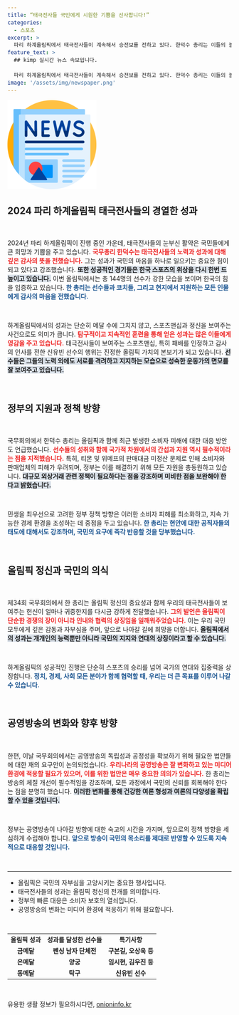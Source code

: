 ```yaml
---
title: “태극전사들 국민에게 시원한 기쁨을 선사합니다!”
categories:
  - 스포츠
excerpt: >
  파리 하계올림픽에서 태극전사들이 계속해서 승전보를 전하고 있다. 한덕수 총리는 이들의 놀라운 성과를 축하하며, 국민들에게 큰 기쁨을 안겨준 이들을 격려했다. 끝까지 응원할 것을 다짐한 그는 올림픽 정신을 강조하며 감동을 전했다.
feature_text: >
  ## kimp 실시간 뉴스 속보입니다.

  파리 하계올림픽에서 태극전사들이 계속해서 승전보를 전하고 있다. 한덕수 총리는 이들의 놀라운 성과를 축하하며, 국민들에게 큰 기쁨을 안겨준 이들을 격려했다. 끝까지 응원할 것을 다짐한 그는 올림픽 정신을 강조하며 감동을 전했다.
image: '/assets/img/newspaper.png'
---
```


<p><img src="/assets/img/newspaper.png" alt="kimplant 속보" /></p>

<h2 data-ke-size="size26">2024 파리 하계올림픽 태극전사들의 경열한 성과</h2>

<p data-ke-size="size16">&nbsp;</p>

<p>2024년 파리 하계올림픽이 진행 중인 가운데, 태극전사들의 눈부신 활약은 국민들에게 큰 희망과 기쁨을 주고 있습니다. <b><span style="color: #ee2323;">국무총리 한덕수는 태극전사들의 노력과 성과에 대해 깊은 감사의 뜻을 전했습니다.</span></b> 그는 성과가 국민의 마음을 하나로 일으키는 중요한 힘이 되고 있다고 강조했습니다. <b><span style="background-color: #21538527;"> 또한 성공적인 경기들은 한국 스포츠의 위상을 다시 한번 드높이고 있습니다.</span></b> 이번 올림픽에서는 총 144명의 선수가 강한 모습을 보이며 한국의 힘을 입증하고 있습니다. <b><span style="color: #1a5490;">한 총리는 선수들과 코치들, 그리고 현지에서 지원하는 모든 인물에게 감사의 마음을 전했습니다.</span></b></p>

<p data-ke-size="size16">&nbsp;</p>

<p>하계올림픽에서의 성과는 단순히 메달 수에 그치지 않고, 스포츠맨십과 정신을 보여주는 사건으로도 의미가 큽니다. <b><span style="color: #ee2323;">탐구적이고 지속적인 훈련을 통해 얻은 성과는 많은 이들에게 영감을 주고 있습니다.</span></b> 태극전사들이 보여주는 스포츠맨십, 특히 패배를 인정하고 감사의 인사를 전한 신유빈 선수의 행위는 진정한 올림픽 가치의 본보기가 되고 있습니다. <b><span style="background-color: #21538527;">선수들은 그들의 노력 외에도 서로를 격려하고 지지하는 모습으로 성숙한 운동가의 면모를 잘 보여주고 있습니다.</span></b> </p>

<p data-ke-size="size16">&nbsp;</p>

<h2 data-ke-size="size26">정부의 지원과 정책 방향</h2>

<p data-ke-size="size16">&nbsp;</p>

<p>국무회의에서 한덕수 총리는 올림픽과 함께 최근 발생한 소비자 피해에 대한 대응 방안도 언급했습니다. <b><span style="color: #ee2323;">선수들의 성취와 함께 국가적 차원에서의 간섭과 지원 역시 필수적이라는 점을 지적했습니다.</span></b> 특히, 티몬 및 위메프의 판매대금 미정산 문제로 인해 소비자와 판매업체의 피해가 우려되며, 정부는 이를 해결하기 위해 모든 자원을 총동원하고 있습니다. <b><span style="background-color: #21538527;">대규모 외상거래 관련 정책이 필요하다는 점을 강조하며 미비한 점을 보완해야 한다고 밝혔습니다.</span></b> </p>

<p data-ke-size="size16">&nbsp;</p>

<p>민생을 최우선으로 고려한 정부 정책 방향은 이러한 소비자 피해를 최소화하고, 지속 가능한 경제 환경을 조성하는 데 중점을 두고 있습니다. <b><span style="color: #1a5490;">한 총리는 현안에 대한 공직자들의 태도에 대해서도 강조하며, 국민의 요구에 즉각 반응할 것을 당부했습니다.</span></b></p>

<p data-ke-size="size16">&nbsp;</p>

<h2 data-ke-size="size26">올림픽 정신과 국민의 의식</h2>

<p data-ke-size="size16">&nbsp;</p>

<p>제34회 국무회의에서 한 총리는 올림픽 정신의 중요성과 함께 우리의 태극전사들이 보여주는 헌신이 얼마나 귀중한지를 다시금 강하게 전달했습니다. <b><span style="color: #ee2323;">그의 발언은 올림픽이 단순한 경쟁의 장이 아니라 인내와 협력의 상징임을 일깨워주었습니다.</span></b> 이는 우리 국민 모두에게 깊은 감동과 자부심을 주며, 앞으로 나아갈 길에 희망을 더합니다. <b><span style="background-color: #21538527;">올림픽에서의 성과는 개개인의 능력뿐만 아니라 국민의 지지와 연대의 상징이라고 할 수 있습니다.</span></b></p>

<p data-ke-size="size16">&nbsp;</p>

<p>하계올림픽의 성공적인 진행은 단순히 스포츠의 승리를 넘어 국가의 연대와 집중력을 상징합니다. <b><span style="color: #1a5490;">정치, 경제, 사회 모든 분야가 함께 협력할 때, 우리는 더 큰 목표를 이루어 나갈 수 있습니다.</span></b></p>

<p data-ke-size="size16">&nbsp;</p>

<h2 data-ke-size="size26">공영방송의 변화와 향후 방향</h2>

<p data-ke-size="size16">&nbsp;</p>

<p>한편, 이날 국무회의에서는 공영방송의 독립성과 공정성을 확보하기 위해 필요한 법안들에 대한 재의 요구안이 논의되었습니다. <b><span style="color: #ee2323;">우리나라의 공영방송은 잘 변화하고 있는 미디어 환경에 적응할 필요가 있으며, 이를 위한 법안은 매우 중요한 의의가 있습니다.</span></b>  한 총리는 방송의 체질 개선이 필수적임을 강조하며, 모든 과정에서 국민의 신뢰를 회복해야 한다는 점을 분명히 했습니다. <b><span style="background-color: #21538527;">이러한 변화를 통해 건강한 여론 형성과 여론의 다양성을 확립할 수 있을 것입니다.</span></b> </p>

<p data-ke-size="size16">&nbsp;</p>

<p>정부는 공영방송이 나아갈 방향에 대한 숙고의 시간을 가지며, 앞으로의 정책 방향을 세심하게 수립해야 합니다. <b><span style="color: #1a5490;">앞으로 방송이 국민의 목소리를 제대로 반영할 수 있도록 지속적으로 대응할 것입니다.</span></b></p>

<p data-ke-size="size16">&nbsp;</p>

<hr>

<ul>
    <li>올림픽은 국민의 자부심을 고양시키는 중요한 행사입니다.</li>
    <li>태극전사들의 성과는 올림픽 정신의 전개를 의미합니다.</li>
    <li>정부의 빠른 대응은 소비자 보호의 열쇠입니다.</li>
    <li>공영방송의 변화는 미디어 환경에 적응하기 위해 필요합니다.</li>
</ul>

<p data-ke-size="size16">&nbsp;</p>

<table>
    <tr>
        <td style="text-align: center; height: 17px;"><b>올림픽 성과</b></td>
        <td style="text-align: center; height: 17px;"><b>성과를 달성한 선수들</b></td>
        <td style="text-align: center; height: 17px;"><b>특기사항</b></td>
    </tr>
    <tr>
        <td style="text-align: center; height: 17px;"><b>금메달</b></td>
        <td style="text-align: center; height: 17px;"><b>펜싱 남자 단체전</b></td>
        <td style="text-align: center; height: 17px;"><b>구본길, 오상욱 등</b></td>
    </tr>
    <tr>
        <td style="text-align: center; height: 17px;"><b>은메달</b></td>
        <td style="text-align: center; height: 17px;"><b>양궁</b></td>
        <td style="text-align: center; height: 17px;"><b>임시현, 김우진 등</b></td>
    </tr>
    <tr>
        <td style="text-align: center; height: 17px;"><b>동메달</b></td>
        <td style="text-align: center; height: 17px;"><b>탁구</b></td>
        <td style="text-align: center; height: 17px;"><b>신유빈 선수</b></td>
    </tr>
</table>

<p data-ke-size="size16">&nbsp;</p>
유용한 생활 정보가 필요하시다면, <a href="https://onioninfo.kr" rel="dofollow">onioninfo.kr</a>


